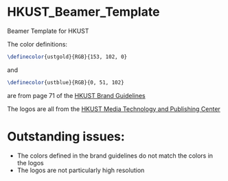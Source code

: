 # HKUST_Beamer_Template
Beamer Template for HKUST

The color definitions:
```latex
\definecolor{ustgold}{RGB}{153, 102, 0}
```
and 
``` latex
\definecolor{ustblue}{RGB}{0, 51, 102}
```
are from page 71 of the [HKUST Brand Guidelines](https://pao.ust.hk/Bdownload/HKUST_Brand_guideline.pdf)

The logos are all from the [HKUST Media Technology and Publishing Center](https://logo.ust.hk/downloads/)

# Outstanding issues:
	
- The colors defined in the brand guidelines do not match the colors in the logos
- The logos are not particularly high resolution

